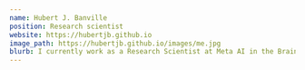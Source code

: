 ```yaml
---
name: Hubert J. Banville 
position: Research scientist
website: https://hubertjb.github.io
image_path: https://hubertjb.github.io/images/me.jpg
blurb: I currently work as a Research Scientist at Meta AI in the Brain & AI group.
---
```

